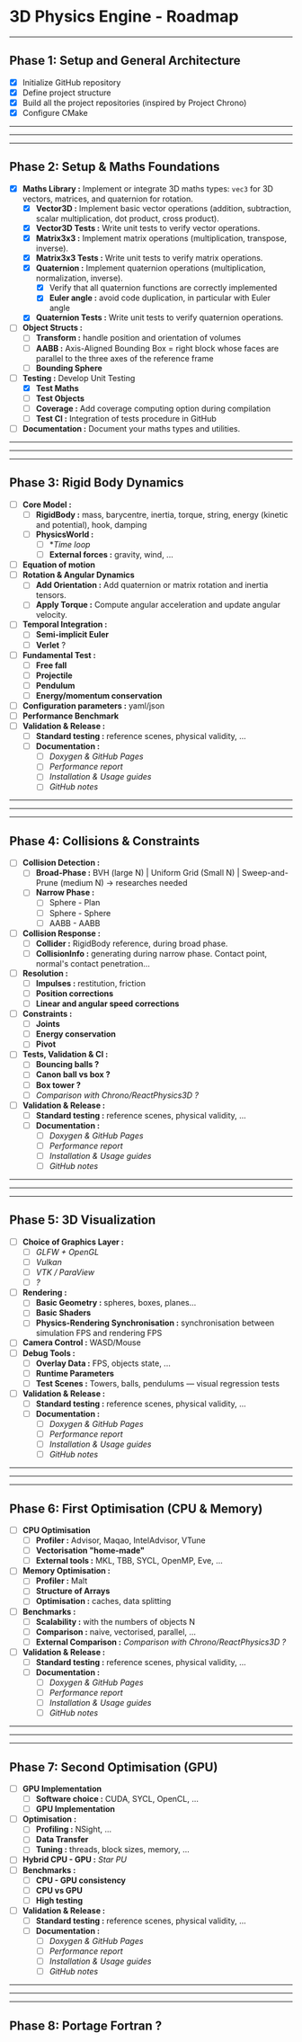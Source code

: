 # 3D Physics Engine - Roadmap

---

## Phase 1: Setup and General Architecture

- [x] Initialize GitHub repository
- [x] Define project structure
- [x] Build all the project repositories (inspired by Project Chrono)
- [x] Configure CMake

-----------------------------------------------------------------------------------------------------------
-----------------------------------------------------------------------------------------------------------
-----------------------------------------------------------------------------------------------------------

## Phase 2: Setup & Maths Foundations  

- [x] **Maths Library :** Implement or integrate 3D maths types: `vec3` for 3D vectors, matrices, and quaternion for rotation.  
  - [x] **Vector3D :** Implement basic vector operations (addition, subtraction, scalar multiplication, dot product, cross product).
  - [x] **Vector3D Tests :** Write unit tests to verify vector operations.
  - [x] **Matrix3x3 :** Implement matrix operations (multiplication, transpose, inverse).
  - [x] **Matrix3x3 Tests :** Write unit tests to verify matrix operations.
  - [x] **Quaternion :** Implement quaternion operations (multiplication, normalization, inverse).
    - [x] Verify that all quaternion functions are correctly implemented
    - [x] **Euler angle :** avoid code duplication, in particular with Euler angle
  - [x] **Quaternion Tests :** Write unit tests to verify quaternion operations.
- [ ] **Object Structs :**
  - [ ] **Transform :** handle position and orientation of volumes
  - [ ] **AABB :** Axis-Aligned Bounding Box = right block whose faces are parallel to the three axes of the reference frame
  - [ ] **Bounding Sphere**
- [ ] **Testing :** Develop Unit Testing
  - [x] **Test Maths**
  - [ ] **Test Objects**
  - [ ] **Coverage :** Add coverage computing option during compilation
  - [ ] **Test CI :** Integration of tests procedure in GitHub
- [ ] **Documentation :** Document your maths types and utilities.

-----------------------------------------------------------------------------------------------------------
-----------------------------------------------------------------------------------------------------------
-----------------------------------------------------------------------------------------------------------

## Phase 3: Rigid Body Dynamics
- [ ] **Core Model :**
  - [ ] **RigidBody :** mass, barycentre, inertia, torque, string, energy (kinetic and potential), hook, damping
  - [ ] **PhysicsWorld :** 
    - [ ] **Time loop* 
    - [ ] **External forces :** gravity, wind, ...
- [ ] **Equation of motion**
- [ ] **Rotation & Angular Dynamics** 
  - [ ] **Add Orientation :** Add quaternion or matrix rotation and inertia tensors.  
  - [ ] **Apply Torque :** Compute angular acceleration and update angular velocity.  
- [ ] **Temporal Integration :** 
  - [ ] **Semi-implicit Euler**
  - [ ] **Verlet** ?
- [ ] **Fundamental Test :** 
  - [ ] **Free fall**
  - [ ] **Projectile**
  - [ ] **Pendulum**
  - [ ] **Energy/momentum conservation**
- [ ] **Configuration parameters :** yaml/json
- [ ] **Performance Benchmark**
- [ ] **Validation & Release :**
  - [ ] **Standard testing :** reference scenes, physical validity, ...
  - [ ] **Documentation :**
    - [ ] *Doxygen & GitHub Pages*
    - [ ] *Performance report*
    - [ ] *Installation & Usage guides*
    - [ ] *GitHub notes*

-----------------------------------------------------------------------------------------------------------
-----------------------------------------------------------------------------------------------------------
-----------------------------------------------------------------------------------------------------------

## Phase 4: Collisions & Constraints
 - [ ] **Collision Detection :**
   - [ ] **Broad-Phase :** BVH (large N) | Uniform Grid (Small N) | Sweep-and-Prune (medium N) -> researches needed
   - [ ] **Narrow Phase :**
     - [ ] Sphere - Plan
     - [ ] Sphere - Sphere
     - [ ] AABB - AABB
 - [ ] **Collision Response :**
   - [ ] **Collider :** RigidBody reference, during broad phase. 
   - [ ] **CollisionInfo :** generating during narrow phase. Contact point, normal's contact penetration...
 - [ ] **Resolution :**
   - [ ] **Impulses :** restitution, friction
   - [ ] **Position corrections**
   - [ ] **Linear and angular speed corrections**
 - [ ] **Constraints :**
   - [ ] **Joints**
   - [ ] **Energy conservation**
   - [ ] **Pivot**
 - [ ] **Tests, Validation & CI :**
   - [ ] **Bouncing balls ?**
   - [ ] **Canon ball vs box ?**
   - [ ] **Box tower ?**
   - [ ] **Comparison with Chrono/ReactPhysics3D* ?*
- [ ] **Validation & Release :**
  - [ ] **Standard testing :** reference scenes, physical validity, ...
  - [ ] **Documentation :**
    - [ ] *Doxygen & GitHub Pages*
    - [ ] *Performance report*
    - [ ] *Installation & Usage guides*
    - [ ] *GitHub notes*

-----------------------------------------------------------------------------------------------------------
-----------------------------------------------------------------------------------------------------------
-----------------------------------------------------------------------------------------------------------

## Phase 5: 3D Visualization
 - [ ] **Choice of Graphics Layer :**
   - [ ] *GLFW + OpenGL*
   - [ ] *Vulkan*
   - [ ] *VTK / ParaView*
   - [ ] *?*
 - [ ] **Rendering :**
   - [ ] **Basic Geometry :** spheres, boxes, planes...
   - [ ] **Basic Shaders**
   - [ ] **Physics-Rendering Synchronisation :** synchronisation between simulation FPS and rendering FPS
 - [ ] **Camera Control :** WASD/Mouse
 - [ ] **Debug Tools :**
   - [ ] **Overlay Data :** FPS, objects state, ...
   - [ ] **Runtime Parameters**
   - [ ] **Test Scenes :** Towers, balls, pendulums — visual regression tests
- [ ] **Validation & Release :**
  - [ ] **Standard testing :** reference scenes, physical validity, ...
  - [ ] **Documentation :**
    - [ ] *Doxygen & GitHub Pages*
    - [ ] *Performance report*
    - [ ] *Installation & Usage guides*
    - [ ] *GitHub notes*

-----------------------------------------------------------------------------------------------------------
-----------------------------------------------------------------------------------------------------------
-----------------------------------------------------------------------------------------------------------

## Phase 6: First Optimisation (CPU & Memory)
 - [ ] **CPU Optimisation**
   - [ ] **Profiler :** Advisor, Maqao, IntelAdvisor, VTune
   - [ ] **Vectorisation "home-made"**
   - [ ] **External tools :** MKL, TBB, SYCL, OpenMP, Eve, ...
 - [ ] **Memory Optimisation :**
   - [ ] **Profiler :** Malt    
   - [ ] **Structure of Arrays**
   - [ ] **Optimisation :** caches, data splitting
 - [ ] **Benchmarks :**
   - [ ] **Scalability :** with the numbers of objects N
   - [ ] **Comparison :** naive, vectorised, parallel, ...
   - [ ] **External Comparison :** **Comparison with Chrono/ReactPhysics3D* ?*
- [ ] **Validation & Release :**
  - [ ] **Standard testing :** reference scenes, physical validity, ...
  - [ ] **Documentation :**
    - [ ] *Doxygen & GitHub Pages*
    - [ ] *Performance report*
    - [ ] *Installation & Usage guides*
    - [ ] *GitHub notes*

-----------------------------------------------------------------------------------------------------------
-----------------------------------------------------------------------------------------------------------
-----------------------------------------------------------------------------------------------------------

## Phase 7: Second Optimisation (GPU)   
 - [ ] **GPU Implementation** 
   - [ ] **Software choice :** CUDA, SYCL, OpenCL, ...
   - [ ] **GPU Implementation**
 - [ ] **Optimisation :**
   - [ ] **Profiling :** NSight, ...
   - [ ] **Data Transfer**
   - [ ] **Tuning :** threads, block sizes, memory, ...
 - [ ] **Hybrid CPU - GPU :** *Star PU*
 - [ ] **Benchmarks :**
   - [ ] **CPU - GPU consistency**
   - [ ] **CPU vs GPU**
   - [ ] **High testing**
- [ ] **Validation & Release :**
  - [ ] **Standard testing :** reference scenes, physical validity, ...
  - [ ] **Documentation :**
    - [ ] *Doxygen & GitHub Pages*
    - [ ] *Performance report*
    - [ ] *Installation & Usage guides*
    - [ ] *GitHub notes*

-----------------------------------------------------------------------------------------------------------
-----------------------------------------------------------------------------------------------------------
-----------------------------------------------------------------------------------------------------------

## Phase 8: Portage Fortran ?
